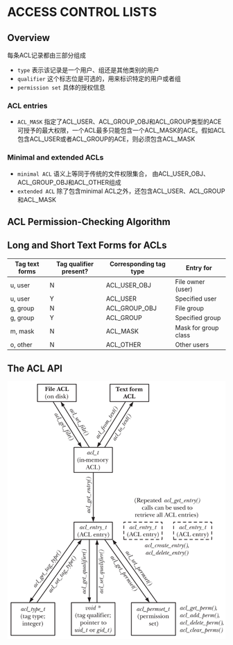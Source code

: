 # ACCESS CONTROL LISTS

## Overview
每条ACL记录都由三部分组成
- `type` 表示该记录是一个用户、组还是其他类别的用户
- `qualifier` 这个标志位是可选的，用来标识特定的用户或者组
- `permission set` 具体的授权信息

### ACL entries
- `ACL_MASK` 指定了ACL_USER、ACL_GROUP_OBJ和ACL_GROUP类型的ACE可授予的最大权限，一个ACL最多只能包含一个ACL_MASK的ACE。假如ACL包含ACL_USER或者ACL_GROUP的ACE，则必须包含ACL_MASK

### Minimal and extended ACLs
- `minimal ACL` 语义上等同于传统的文件权限集合， 由ACL_USER_OBJ、ACL_GROUP_OBJ和ACL_OTHER组成
- `extended ACL` 除了包含minimal ACL之外，还包含ACL_USER、ACL_GROUP和ACL_MASK

## ACL Permission-Checking Algorithm

## Long and Short Text Forms for ACLs
| Tag text forms | Tag qualifier present? | Corresponding tag type | Entry for |
| --- | --- | --- | --- |
| u, user | N | ACL_USER_OBJ | File owner (user) |
| u, user | Y | ACL_USER | Specified user |
| g, group | N | ACL_GROUP_OBJ | File group |
| g, group | Y | ACL_GROUP | Specified group |
| m, mask | N | ACL_MASK | Mask for group class |
| o, other | N | ACL_OTHER | Other users |

## The ACL API
![17-2.png](img/17-2.png)